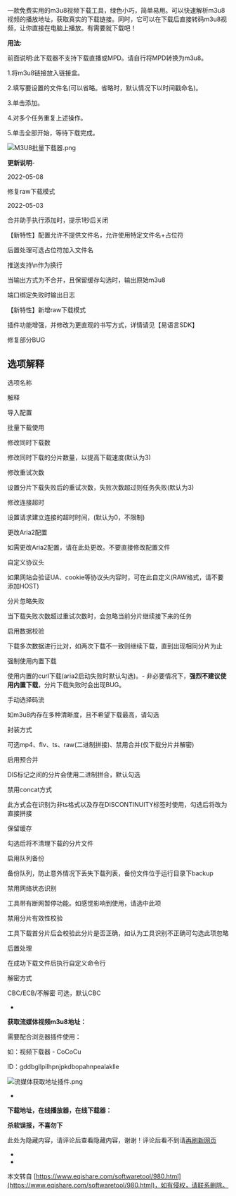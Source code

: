 一款免费实用的m3u8视频下载工具，绿色小巧，简单易用。可以快速解析m3u8视频的播放地址，获取真实的下载链接。同时，它可以在下载后直接转码m3u8视频，让你直接在电脑上播放。有需要就下载吧！

**用法:**

前面说明:此下载器不支持下载直播或MPD。请自行将MPD转换为m3u8。

1.将m3u8链接放入链接盒。

2.填写要设置的文件名(可以省略。省略时，默认情况下以时间戳命名)。

3.单击添加。

4.对多个任务重复上述操作。

5.单击全部开始，等待下载完成。

![M3U8批量下载器.png](https://www.eqishare.com/zb_users/upload/2022/08/202208191660891911111607.png)

**更新说明**-

2022-05-08

 修复raw下载模式

2022-05-03

 合并助手执行添加时，提示1秒后关闭

 【新特性】配置允许不提供文件名，允许使用特定文件名+占位符

 后置处理可选占位符加入文件名

 推送支持\\n作为换行

 当输出方式为不合并，且保留缓存勾选时，输出原始m3u8

 端口绑定失败时输出日志

 【新特性】新增raw下载模式

 插件功能增强，并修改为更直观的书写方式，详情请见【易语言SDK】

 修复部分BUG

选项解释
----

选项名称

解释

导入配置

批量下载使用

修改同时下载数

修改同时下载的分片数量，以提高下载速度(默认为3)

修改重试次数

设置分片下载失败后的重试次数，失败次数超过则任务失败(默认为3)

修改连接超时

设置请求建立连接的超时时间，(默认为0，不限制)

更改Aria2配置

如需更改Aria2配置，请在此处更改。不要直接修改配置文件

自定义协议头

如果网站会验证UA、cookie等协议头内容时，可在此自定义(RAW格式，请不要添加HOST)

分片忽略失败

当下载失败次数超过重试次数时，会忽略当前分片继续接下来的任务

启用数据校验

下载多次数据进行比对，如两次下载不一致则继续下载，直到出现相同分片为止

强制使用内置下载

使用内置的curl下载(aria2启动失败时默认勾选)。-
非必要情况下，**强烈不建议使用内置下载**，分片下载失败时会出现BUG。

手动选择码流

如m3u8内存在多种清晰度，且不希望下载最高，请勾选

封装方式

可选mp4、flv、ts、raw(二进制拼接)、禁用合并(仅下载分片并解密)

启用预合并

DIS标记之间的分片会使用二进制拼合，默认勾选

禁用concat方式

此方式会在识别为非ts格式以及存在DISCONTINUITY标签时使用，勾选后将改为直接拼接

保留缓存

勾选后将不清理下载的分片文件

启用队列备份

备份队列，防止意外情况下丢失下载列表，备份文件位于运行目录下backup

禁用网络状态识别

工具带有断网暂停功能。如感觉影响到使用，请选中此项

禁用分片有效性校验

工具下载首分片后会校验此分片是否正确，如认为工具识别不正确可勾选此项忽略

后置处理

在成功下载文件后执行自定义命令行

解密方式

CBC/ECB/不解密 可选，默认CBC

-

**获取流媒体视频m3u8地址：**

需要配合浏览器插件使用：

如：视频下载器 - CoCoCu

ID：gddbgllpilhpnjpkdbopahnpealaklle

![流媒体获取地址插件.png](https://www.eqishare.com/zb_users/upload/2022/08/202208191660892046290951.png)

-

**下载地址，在线播放器，在线下载器：**

**杀软误报，不喜勿下**

此处为隐藏内容，请评论后查看隐藏内容，谢谢！评论后看不到请[再刷新网页](javascript:location.reload();)

-

-

本文转自 [https://www.eqishare.com/softwaretool/980.html](https://www.eqishare.com/softwaretool/980.html)，如有侵权，请联系删除。